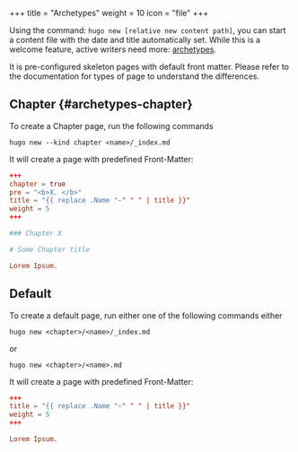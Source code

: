 +++
title = "Archetypes"
weight = 10
icon = "file"
+++

Using the command: `hugo new [relative new content path]`, you can start a content file with the date and title automatically set. While this is a welcome feature, active writers need more: [archetypes](https://gohugo.io/content/archetypes/).

It is pre-configured skeleton pages with default front matter. Please refer to the documentation for types of page to understand the differences.

## Chapter {#archetypes-chapter}

To create a Chapter page, run the following commands

```shell
hugo new --kind chapter <name>/_index.md
```

It will create a page with predefined Front-Matter:

```toml
+++
chapter = true
pre = "<b>X. </b>"
title = "{{ replace .Name "-" " " | title }}"
weight = 5
+++

### Chapter X

# Some Chapter title

Lorem Ipsum.
```

## Default

To create a default page, run either one of the following commands either

```shell
hugo new <chapter>/<name>/_index.md
```

or

```shell
hugo new <chapter>/<name>.md
```

It will create a page with predefined Front-Matter:

```toml
+++
title = "{{ replace .Name "-" " " | title }}"
weight = 5
+++

Lorem Ipsum.
```
